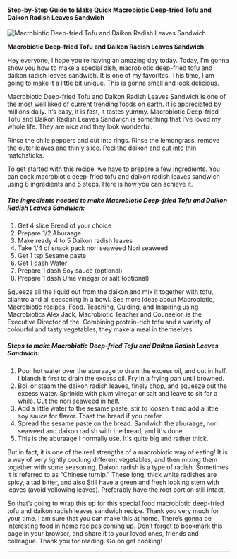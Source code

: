             

#### Step-by-Step Guide to Make Quick Macrobiotic Deep-fried Tofu and Daikon Radish Leaves Sandwich

![Macrobiotic Deep-fried Tofu and Daikon Radish Leaves Sandwich](https://img-global.cpcdn.com/recipes/5604741334695936/751x532cq70/macrobiotic-deep-fried-tofu-and-daikon-radish-leaves-sandwich-recipe-main-photo.jpg)

**Macrobiotic Deep-fried Tofu and Daikon Radish Leaves Sandwich**

Hey everyone, I hope you’re having an amazing day today. Today, I’m gonna show you how to make a special dish, macrobiotic deep-fried tofu and daikon radish leaves sandwich. It is one of my favorites. This time, I am going to make it a little bit unique. This is gonna smell and look delicious.

Macrobiotic Deep-fried Tofu and Daikon Radish Leaves Sandwich is one of the most well liked of current trending foods on earth. It is appreciated by millions daily. It’s easy, it is fast, it tastes yummy. Macrobiotic Deep-fried Tofu and Daikon Radish Leaves Sandwich is something that I’ve loved my whole life. They are nice and they look wonderful.

Rinse the chile peppers and cut into rings. Rinse the lemongrass, remove the outer leaves and thinly slice. Peel the daikon and cut into thin matchsticks.

To get started with this recipe, we have to prepare a few ingredients. You can cook macrobiotic deep-fried tofu and daikon radish leaves sandwich using 8 ingredients and 5 steps. Here is how you can achieve it.

##### The ingredients needed to make Macrobiotic Deep-fried Tofu and Daikon Radish Leaves Sandwich:

1.  Get 4 slice Bread of your choice
2.  Prepare 1/2 Aburaage
3.  Make ready 4 to 5 Daikon radish leaves
4.  Take 1/4 of snack pack nori seaweed Nori seaweed
5.  Get 1 tsp Sesame paste
6.  Get 1 dash Water
7.  Prepare 1 dash Soy sauce (optional)
8.  Prepare 1 dash Ume vinegar or salt (optional)

Squeeze all the liquid out from the daikon and mix it together with tofu, cilantro and all seasoning in a bowl. See more ideas about Macrobiotic, Macrobiotic recipes, Food. Teaching, Guiding, and Inspiring using Macrobiotics Alex Jack, Macrobiotic Teacher and Counselor, is the Executive Director of the. Combining protein-rich tofu and a variety of colourful and tasty vegetables, they make a meal in themselves.

##### Steps to make Macrobiotic Deep-fried Tofu and Daikon Radish Leaves Sandwich:

1.  Pour hot water over the aburaage to drain the excess oil, and cut in half. I blanch it first to drain the excess oil. Fry in a frying pan until browned.
2.  Boil or steam the daikon radish leaves, finely chop, and squeeze out the excess water. Sprinkle with plum vinegar or salt and leave to sit for a while. Cut the nori seaweed in half.
3.  Add a little water to the sesame paste, stir to loosen it and add a little soy sauce for flavor. Toast the bread if you prefer.
4.  Spread the sesame paste on the bread. Sandwich the aburaage, nori seaweed and daikon radish with the bread, and it's done.
5.  This is the aburaage I normally use. It's quite big and rather thick.

But in fact, it is one of the real strengths of a macrobiotic way of eating! It is a way of very lightly cooking different vegetables, and then mixing them together with some seasoning. Daikon radish is a type of radish. Sometimes it is referred to as "Chinese turnip." These long, thick white radishes are spicy, a tad bitter, and also Still have a green and fresh looking stem with leaves (avoid yellowing leaves). Preferably have the root portion still intact.

So that’s going to wrap this up for this special food macrobiotic deep-fried tofu and daikon radish leaves sandwich recipe. Thank you very much for your time. I am sure that you can make this at home. There’s gonna be interesting food in home recipes coming up. Don’t forget to bookmark this page in your browser, and share it to your loved ones, friends and colleague. Thank you for reading. Go on get cooking!

* * *